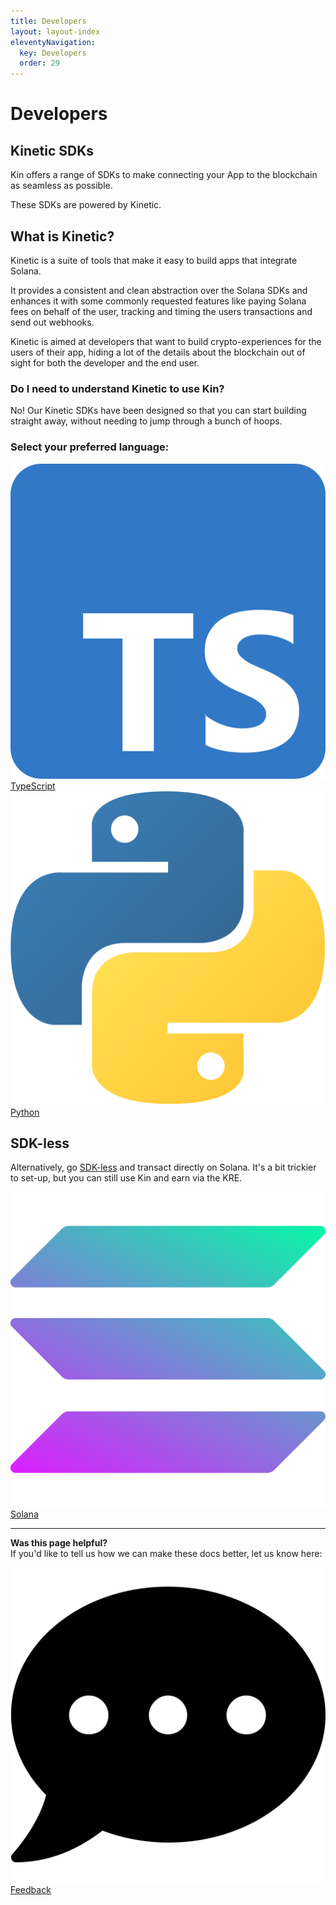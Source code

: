 ```yaml
---
title: Developers
layout: layout-index
eleventyNavigation:
  key: Developers
  order: 29
---
```


# Developers
## Kinetic SDKs

Kin offers a range of SDKs to make connecting your App to the blockchain as seamless as possible. 

These SDKs are powered by Kinetic.

## What is Kinetic?

Kinetic is a suite of tools that make it easy to build apps that integrate Solana.

It provides a consistent and clean abstraction over the Solana SDKs and enhances it with some commonly requested features like paying Solana fees on behalf of the user, tracking and timing the users transactions and send out webhooks.

Kinetic is aimed at developers that want to build crypto-experiences for the users of their app, hiding a lot of the details about the blockchain out of sight for both the developer and the end user.

### Do I need to understand Kinetic to use Kin?
No! Our Kinetic SDKs have been designed so that you can start building straight away, without needing to jump through a bunch of hoops.


### Select your preferred language:

<div class='developers-languages'>
  <a href='/developers/typescript/'><div class='developers-language'>
    <img class='developers-language-icon image-logo' alt='typescript' src='./images/typescript.svg'>
    <span class='developers-language-text image-logo-text'>TypeScript</span>
  </div></a>
  <a href='/developers/python/'><div class='developers-language'>
    <img class='developers-language-icon image-logo' alt='python' src='./images/python2.png'>
    <span class='developers-language-text image-logo-text'>Python</span>
  </div></a>
</div>

## SDK-less
Alternatively, go [SDK-less](/developers/sdk-less/) and transact directly on Solana. It's a bit trickier to set-up, but you can still use Kin and earn via the KRE.

<div class='developers-languages'>
  <a href='/developers/sdk-less/'><div class='developers-language'>
    <img class='developers-language-icon image-logo' alt='solana' src='./images/solana.png'>
    <span class='developers-language-text image-logo-text'>Solana</span>
  </div></a>
</div>

***
**Was this page helpful?**<br/>
If you'd like to tell us how we can make these docs better, let us know here:

<div class='contacts'>
  <a href='https://forms.gle/qhjcDJR59v8RJsaY7' target='_blank'><div class='contact'>
    <img class='contact-icon' alt='Developer' src='../essentials/images/comment-dots-solid.svg'>
    <span class='contact-text'>Feedback</span>
  </div></a>
</div>



